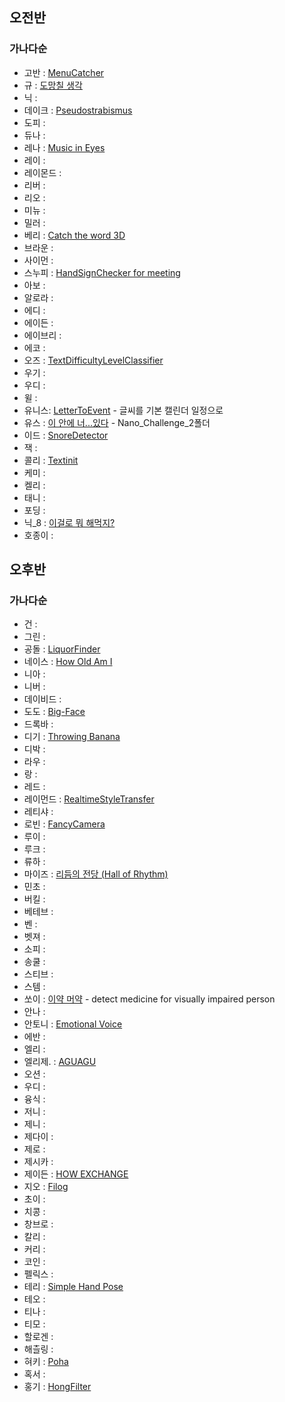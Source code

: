
## 오전반
### 가나다순

* 고반 : [MenuCatcher](https://github.com/Gobans/NC2_MenuCatcher)
* 규 : [도망칠 생각](https://github.com/kyustudyo/zombie_run_game)
* 닉 : 
* 데이크 : [Pseudostrabismus](https://github.com/ccdkk/NC2-Pseudostrabismus)
* 도피 : 
* 듀나 : 
* 레나 : [Music in Eyes](https://github.com/lenamin/MusicInEyes)
* 레이 : 
* 레이몬드 : 
* 리버 : 
* 리오 : 
* 미뉴 : 
* 밀러 : 
* 베리 : [Catch the word 3D](https://github.com/vveryberry/NC2-Catch-the-word-3D)
* 브라운 : 
* 사이먼 : 
* 스누피 : [HandSignChecker for meeting](https://github.com/skycat0212/NanoChanllenge2)
* 아보 : 
* 알로라 : 
* 에디 : 
* 에이든 : 
* 에이브리 : 
* 에코 : 
* 오즈 : [TextDifficultyLevelClassifier](https://github.com/glitterer/NC2-TextDifficultyLevelClassifier)
* 우기 : 
* 우디 : 
* 윌 : 
* 유니스: [LetterToEvent](https://github.com/EuniceNam/NC2-Eunice-LetterToEvent/blob/main/README.md) - 글씨를 기본 캘린더 일정으로
* 유스 : [이 안에 너...있다](https://github.com/kimscastle/Nano_Challenge_1) - Nano_Challenge_2폴더
* 이드 : [SnoreDetector](https://github.com/DeveloperAcademy-POSTECH/NC2-SnoreDetector)
* 잭 : 
* 콜리 : [Textinit](https://github.com/SohyeonKim-dev/Textinit/)
* 케미 : 
* 켈리 : 
* 태니 : 
* 포딩 : 
* 닉_8 : [이걸로 뭐 해먹지?](https://github.com/tea-hkim/whatDoUEat)
* 호종이 : 




## 오후반
### 가나다순

* 건 : 
* 그린 : 
* 공돌 : [LiquorFinder](https://github.com/realmountain1129/LiquorFinder)
* 네이스 : [How Old Am I](https://github.com/JungYunseong/NC2-Neis-AgeEstimation)
* 니아 : 
* 니버 : 
* 데이비드 : 
* 도도 : [Big-Face](https://github.com/commitcomplete/Nano-BigFace)
* 드록바 : 
* 디기 : [Throwing Banana](https://github.com/pagh2322/ARKit_Game)
* 디박 : 
* 라우 : 
* 랑 : 
* 레드 : 
* 레이먼드 : [RealtimeStyleTransfer](https://github.com/DeveloperAcademy-POSTECH/NC2_RealtimeStyleTransfer.git)
* 레티샤 : 
* 로빈 : [FancyCamera](https://github.com/minjae9610/FancyCamera)
* 루이 : 
* 루크 : 
* 류하 : 
* 마이즈 : [리듬의 전당 (Hall of Rhythm)](https://github.com/DeveloperAcademy-POSTECH/NC2-Mize-HallofRhythm)
* 민초 : 
* 버킬 : 
* 베테브 : 
* 벤 : 
* 벳져 : 
* 소피 : 
* 송쿨 : 
* 스티브 : 
* 스템 : 
* 쏘이 : [이약 머약](https://github.com/JIWON1923/DetectMedicine) - detect medicine for visually impaired person
* 안나 : 
* 안토니 : [Emotional Voice](https://github.com/jsh9611/HowDoesItSound)
* 에반 : 
* 엘리 : 
* 엘리제. : [AGUAGU](https://github.com/jeong-hyeonHwang/AGUAGU)
* 오션 : 
* 우디 : 
* 융식 : 
* 저니 : 
* 제니 :
* 제다이 :
* 제로 : 
* 제시카 : 
* 제이든 : [HOW EXCHANGE](https://github.com/jayden000106/NC2-HOW-EXCHANGE)
* 지오 : [Filog](https://github.com/Cap0011/Filog)
* 초이 : 
* 치콩 : 
* 창브로 : 
* 칼리 : 
* 커리 : 
* 코인 : 
* 펠릭스 :
* 테리 : [Simple Hand Pose](https://github.com/terry-koo/SimpleHandPose)
* 테오 : 
* 티나 : 
* 티모 : 
* 할로겐 : 
* 해츨링 : 
* 혀키 : [Poha](https://github.com/DevLuce/Poha)
* 혹서 : 
* 홍기 : [HongFilter](https://github.com/otoolz/HongFilter)




